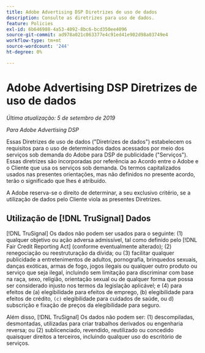 ```yaml
---
title: Adobe Advertising DSP Diretrizes de uso de dados
description: Consulte as diretrizes para uso de dados.
feature: Policies
exl-id: 6b646988-4a53-4092-8bc6-bcd350ee4096
source-git-commit: ad978a021c063377e4c91ed41e902d98a03749e4
workflow-type: tm+mt
source-wordcount: '244'
ht-degree: 0%

---
```


# Adobe Advertising DSP Diretrizes de uso de dados

*Última atualização: 5 de setembro de 2019*

*Para Adobe Advertising DSP*

Essas Diretrizes de uso de dados (&quot;Diretrizes de dados&quot;) estabelecem os requisitos para o uso de determinados dados acessados por meio dos serviços sob demanda do Adobe para DSP de publicidade (&quot;Serviços&quot;). Essas diretrizes são incorporadas por referência ao Acordo entre o Adobe e o Cliente que usa os serviços sob demanda. Os termos capitalizados usados nas presentes orientações, mas não definidos no presente acordo, terão o significado que lhes é atribuído.

A Adobe reserva-se o direito de determinar, a seu exclusivo critério, se a utilização de dados pelo Cliente viola as presentes Diretrizes.

## Utilização de [!DNL TruSignal] Dados

[!DNL TruSignal] Os dados não podem ser usados para o seguinte: (1) qualquer objetivo ou ação adversa admissível, tal como definido pelo [!DNL Fair Credit Reporting Act] (conforme eventualmente alterado); (2) renegociação ou reestruturação da dívida; ou (3) facilitar qualquer publicidade a entretenimentos de adultos, pornografia, brinquedos sexuais, danças exóticas, armas de fogo, jogos ilegais ou qualquer outro produto ou serviço que seja ilegal, incluindo sem limitação para discriminar com base na raça, sexo, religião, orientação sexual ou de qualquer forma que possa ser considerado injusto nos termos da legislação aplicável; e (4) para efeitos de (a) elegibilidade para efeitos de emprego, (b) elegibilidade para efeitos de crédito, `(c)` elegibilidade para cuidados de saúde, ou d) subscrição e fixação de preços da elegibilidade para seguro.<!-- I used backticks in the previous sentence to prevent ( c ) from displaying as a copyright symbol. I think the OS does that. Using HTML code for the parentheses doesn't prevent it. -->

Além disso, [!DNL TruSignal] Os dados não podem ser: (1) descompiladas, desmontadas, utilizadas para criar trabalhos derivados ou engenharia reversa; ou (2) sublicenciado, revendido, reutilizado ou concedido quaisquer direitos a terceiros, incluindo qualquer uso do escritório de serviços.
